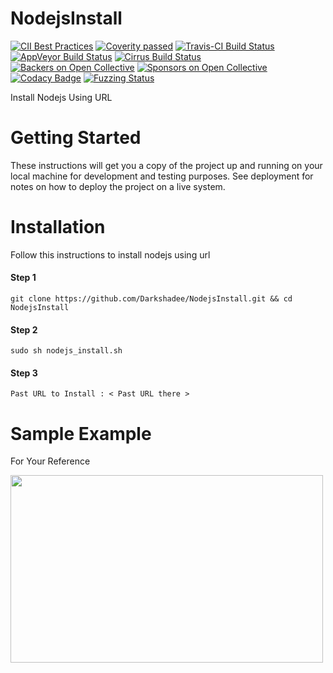 # NodejsInstall

[![CII Best Practices](https://bestpractices.coreinfrastructure.org/projects/63/badge)](https://bestpractices.coreinfrastructure.org/projects/63)
[![Coverity passed](https://scan.coverity.com/projects/curl/badge.svg)](https://scan.coverity.com/projects/curl)
[![Travis-CI Build Status](https://travis-ci.org/curl/curl.svg?branch=master)](https://travis-ci.org/curl/curl)
[![AppVeyor Build Status](https://ci.appveyor.com/api/projects/status/l1vv31029huhf4g4?svg=true)](https://ci.appveyor.com/project/curlorg/curl)
[![Cirrus Build Status](https://api.cirrus-ci.com/github/curl/curl.svg?branch=master)](https://cirrus-ci.com/github/curl/curl)
[![Backers on Open Collective](https://opencollective.com/curl/backers/badge.svg)](#backers)
[![Sponsors on Open Collective](https://opencollective.com/curl/sponsors/badge.svg)](#sponsors)
[![Codacy Badge](https://api.codacy.com/project/badge/Grade/d11483a0cc5c4ebd9da4ff9f7cd56690)](https://www.codacy.com/app/curl/curl?utm_source=github.com&amp;utm_medium=referral&amp;utm_content=curl/curl&amp;utm_campaign=Badge_Grade)
[![Fuzzing Status](https://oss-fuzz-build-logs.storage.googleapis.com/badges/curl.svg)](https://bugs.chromium.org/p/oss-fuzz/issues/list?sort=-opened&can=1&q=proj:curl)

Install Nodejs Using URL

# Getting Started

These instructions will get you a copy of the project up and running on your local machine for development and testing purposes. See deployment for notes on how to deploy the project on a live system.

# Installation

Follow this instructions to install nodejs using url

#### Step 1

```
git clone https://github.com/Darkshadee/NodejsInstall.git && cd NodejsInstall
```
#### Step 2

```
sudo sh nodejs_install.sh
```

#### Step 3

```
Past URL to Install : < Past URL there >
```

# Sample Example

For Your Reference

<img src="https://media.giphy.com/media/YrkwbOCkgMvr1Ku4jS/giphy.gif" width="500" height="300" />
